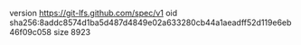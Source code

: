version https://git-lfs.github.com/spec/v1
oid sha256:8addc8574d1ba5d487d4849e02a633280cb44a1aeadff52d119e6eb46f09c058
size 8923
